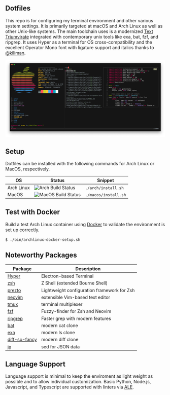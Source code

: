 Dotfiles
---------------

This repo is for configuring my terminal environment and other various system settings. It is primarily targeted at macOS and Arch Linux as well as other Unix-like systems. The main toolchain uses is a modernized [Text Triumvirate](https://www.drbunsen.org/the-text-triumvirate/) integrated with contemporary unix tools like exa, bat, fzf, and ripgrep. It uses Hyper as a terminal for OS cross-compatibility and the excellent Operator Mono font with ligature support and italics thanks to [@kiliman](https://github.com/kiliman/operator-mono-lig).

![](dotfiles.jpg)

## Setup

Dotfiles can be installed with the following commands for Arch Linux or MacOS, respectively.

| OS     | Status | Snippet                                                |
|--------|--------|--------------------------------------------------------|
| Arch Linux | ![Arch Build Status](https://github.com/drbunsen/dotfiles/workflows/Arch%20Linux%20Build%20Status/badge.svg) | `./arch/install.sh` |
| MacOS      | ![MacOS Build Status](https://github.com/drbunsen/dotfiles/workflows/MacOS%20Build%20Status/badge.svg) | `./macos/install.sh` |


## Test with Docker

Build a test Arch Linux container using [Docker](https://www.docker.com) to validate the environment is set up correctly.

```shell
$ ./bin/archlinux-docker-setup.sh
```

## Noteworthy Packages

| Package                                                      | Description                                                      |
|--------------------------------------------------------------|------------------------------------------------------------------|
| [Hyper](https://hyper.is)                                    | Electron-based Terminal                                          |
| [zsh](https://github.com/zsh-users/zsh)                      | Z Shell (extended Bourne Shell)                                  |
| [prezto](https://github.com/sorin-ionescu/prezto)            | Lightweight configuration framework for Zsh                      |
| [neovim](https://github.com/zsh-users/zsh)                   | extensible Vim-based text editor                                 |
| [tmux](https://github.com/tmux/tmux)                         | terminal multiplexer                                             |
| [fzf](https://github.com/junegunn/fzf)                       | Fuzzy-finder for Zsh and Neovim                                  |
| [ripgrep](https://github.com/BurntSushi/ripgrep)             | Faster grep with modern features                                 |
| [bat](https://github.com/sharkdp/bat)                        | modern cat clone                                                 |
| [exa](https://github.com/ogham/exa)                          | modern ls clone                                                  |
| [diff-so-fancy](https://github.com/so-fancy/diff-so-fancy)   | modern diff clone                                                |
| [jq](https://stedolan.github.io/jq/)                         | sed for JSON data                                                |


## Language Support

Language support is minimal to keep the enviroment as light weight as possible and to allow individual customization. Basic Python, Node.js, Javascript, and Typescript are supported with linters via [ALE](https://github.com/dense-analysis/ale).
